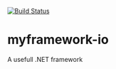 [![Build Status](https://dev.azure.com/langcodes/langcodes/_apis/build/status/lang-codes.myframework-io?branchName=master)](https://dev.azure.com/langcodes/langcodes/_build/latest?definitionId=2&branchName=master)
# myframework-io
A usefull .NET framework
